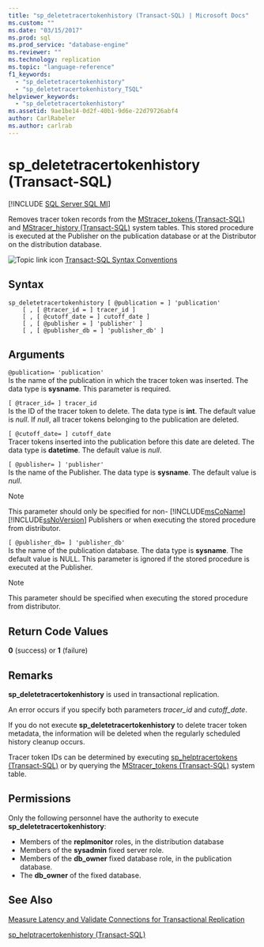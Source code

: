 ```yaml
---
title: "sp_deletetracertokenhistory (Transact-SQL) | Microsoft Docs"
ms.custom: ""
ms.date: "03/15/2017"
ms.prod: sql
ms.prod_service: "database-engine"
ms.reviewer: ""
ms.technology: replication
ms.topic: "language-reference"
f1_keywords: 
  - "sp_deletetracertokenhistory"
  - "sp_deletetracertokenhistory_TSQL"
helpviewer_keywords: 
  - "sp_deletetracertokenhistory"
ms.assetid: 9ae1be14-0d2f-40b1-9d6e-22d79726abf4
author: CarlRabeler
ms.author: carlrab
---
```

# sp_deletetracertokenhistory (Transact-SQL)

[!INCLUDE [SQL Server SQL MI](../../includes/applies-to-version/sql-asdbmi.md)]

Removes tracer token records from the [MStracer_tokens &#40;Transact-SQL&#41;](../../relational-databases/system-tables/mstracer-tokens-transact-sql.md) and [MStracer_history &#40;Transact-SQL&#41;](../../relational-databases/system-tables/mstracer-history-transact-sql.md) system tables. This stored procedure is executed at the Publisher on the publication database or at the Distributor on the distribution database.

![Topic link icon](../../database-engine/configure-windows/media/topic-link.gif "Topic link icon") [Transact-SQL Syntax Conventions](../../t-sql/language-elements/transact-sql-syntax-conventions-transact-sql.md)

## Syntax

```
sp_deletetracertokenhistory [ @publication = ] 'publication'
    [ , [ @tracer_id = ] tracer_id ]
    [ , [ @cutoff_date = ] cutoff_date ]
    [ , [ @publisher = ] 'publisher' ]
    [ , [ @publisher_db = ] 'publisher_db' ]
```

## Arguments

`@publication= 'publication'`  
Is the name of the publication in which the tracer token was inserted. The data type is **sysname**. This parameter is required.

`[ @tracer_id= ] tracer_id`  
Is the ID of the tracer token to delete. The data type is **int**. The default value is *null*. If *null*, all tracer tokens belonging to the publication are deleted.

`[ @cutoff_date= ] cutoff_date`  
Tracer tokens inserted into the publication before this date are deleted. The data type is **datetime**. The default value is *null*.

`[ @publisher= ] 'publisher'`  
Is the name of the Publisher. The data type is **sysname**. The default value is *null*.

> [!NOTE]
> This parameter should only be specified for non- [!INCLUDE[msCoName](../../includes/msconame-md.md)][!INCLUDE[ssNoVersion](../../includes/ssnoversion-md.md)] Publishers or when executing the stored procedure from distributor.

`[ @publisher_db= ] 'publisher_db'`  
Is the name of the publication database. The data type is **sysname**. The default value is NULL. This parameter is ignored if the stored procedure is executed at the Publisher.

> [!NOTE]
> This parameter should be specified when executing the stored procedure from distributor.

## Return Code Values

**0** (success) or **1** (failure)

## Remarks

**sp_deletetracertokenhistory** is used in transactional replication.  

An error occurs if you specify both parameters *tracer_id* and *cutoff_date*.

If you do not execute **sp_deletetracertokenhistory** to delete tracer token metadata, the information will be deleted when the regularly scheduled history cleanup occurs.

Tracer token IDs can be determined by executing [sp_helptracertokens &#40;Transact-SQL&#41;](../../relational-databases/system-stored-procedures/sp-helptracertokens-transact-sql.md) or by querying the [MStracer_tokens &#40;Transact-SQL&#41;](../../relational-databases/system-tables/mstracer-tokens-transact-sql.md) system table.

## Permissions

Only the following personnel have the authority to execute **sp_deletetracertokenhistory**:

- Members of the **replmonitor** roles, in the distribution database
- Members of the **sysadmin** fixed server role.
- Members of the **db_owner** fixed database role, in the publication database.
- The **db_owner** of the fixed database.

## See Also

[Measure Latency and Validate Connections for Transactional Replication](../../relational-databases/replication/monitor/measure-latency-and-validate-connections-for-transactional-replication.md)

[sp_helptracertokenhistory &#40;Transact-SQL&#41;](../../relational-databases/system-stored-procedures/sp-helptracertokenhistory-transact-sql.md)
